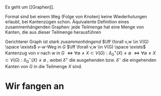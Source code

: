 Es geht um [[Graphen]]. 

Formal sind bei einem Weg (Folge von Knoten) keine Wiederholungen erlaubt, bei Kantenzügen schon.
Äquivalente Definition eines zusammenhängenden Graphen: jede Teilmenge hat eine Menge von Kanten, die aus dieser Teilmenge herausführen

Gerichterer Graph ist *stark zusammenhängend*
$\iff \forall v,w \in V(G) \space \exists$ $v$-$w$-Weg in $G$
$\iff \forall v,w \in V(G) \space \exists$ Kantenzug von $v$ nach $w$ in $G$
$\iff \forall \emptyset \neq X \subset V(G): \delta^{+}_{G}(X)\neq \emptyset$
$\iff \forall \emptyset \neq X \subset V(G): \delta^{-}_{G}(X)\neq \emptyset$
, wobei $\delta^{+}$ die ausgehenden bzw. $\delta^{-}$ die eingehenden Kanten von $G$ in die Teilmenge $X$ sind.

# Wir fangen an
